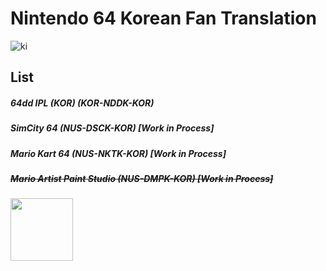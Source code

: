 # Nintendo 64 Korean Fan Translation
![ki](https://user-images.githubusercontent.com/24960466/39404839-b473d786-4bd5-11e8-8b14-d25dab415dc5.jpg)
## List
##### 64dd IPL (KOR) (KOR-NDDK-KOR)
##### SimCity 64 (NUS-DSCK-KOR) [Work in Process]
##### Mario Kart 64 (NUS-NKTK-KOR) [Work in Process]
##### ~~Mario Artist Paint Studio (NUS-DMPK-KOR) [Work in Process]~~


<img src="https://user-images.githubusercontent.com/24960466/39407371-02189128-4c00-11e8-96cf-8e86ae50c6d4.png"  height="100">
